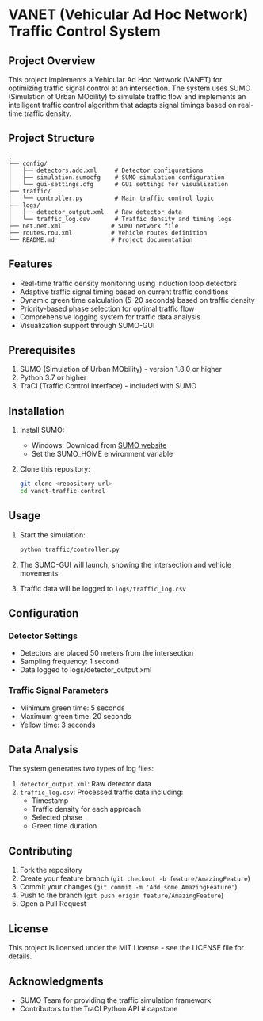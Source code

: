 # VANET (Vehicular Ad Hoc Network) Traffic Control System

## Project Overview

This project implements a Vehicular Ad Hoc Network (VANET) for optimizing traffic signal control at an intersection. The system uses SUMO (Simulation of Urban MObility) to simulate traffic flow and implements an intelligent traffic control algorithm that adapts signal timings based on real-time traffic density.

## Project Structure

```
.
├── config/
│   ├── detectors.add.xml     # Detector configurations
│   ├── simulation.sumocfg    # SUMO simulation configuration
│   └── gui-settings.cfg      # GUI settings for visualization
├── traffic/
│   └── controller.py         # Main traffic control logic
├── logs/
│   ├── detector_output.xml   # Raw detector data
│   └── traffic_log.csv       # Traffic density and timing logs
├── net.net.xml              # SUMO network file
├── routes.rou.xml           # Vehicle routes definition
└── README.md                # Project documentation
```

## Features

- Real-time traffic density monitoring using induction loop detectors
- Adaptive traffic signal timing based on current traffic conditions
- Dynamic green time calculation (5-20 seconds) based on traffic density
- Priority-based phase selection for optimal traffic flow
- Comprehensive logging system for traffic data analysis
- Visualization support through SUMO-GUI

## Prerequisites

1. SUMO (Simulation of Urban MObility) - version 1.8.0 or higher
2. Python 3.7 or higher
3. TraCI (Traffic Control Interface) - included with SUMO

## Installation

1. Install SUMO:
   - Windows: Download from [SUMO website](https://sumo.dlr.de/docs/Downloads.php)
   - Set the SUMO_HOME environment variable

2. Clone this repository:
   ```bash
   git clone <repository-url>
   cd vanet-traffic-control
   ```

## Usage

1. Start the simulation:
   ```bash
   python traffic/controller.py
   ```

2. The SUMO-GUI will launch, showing the intersection and vehicle movements
3. Traffic data will be logged to `logs/traffic_log.csv`

## Configuration

### Detector Settings
- Detectors are placed 50 meters from the intersection
- Sampling frequency: 1 second
- Data logged to logs/detector_output.xml

### Traffic Signal Parameters
- Minimum green time: 5 seconds
- Maximum green time: 20 seconds
- Yellow time: 3 seconds

## Data Analysis

The system generates two types of log files:
1. `detector_output.xml`: Raw detector data
2. `traffic_log.csv`: Processed traffic data including:
   - Timestamp
   - Traffic density for each approach
   - Selected phase
   - Green time duration

## Contributing

1. Fork the repository
2. Create your feature branch (`git checkout -b feature/AmazingFeature`)
3. Commit your changes (`git commit -m 'Add some AmazingFeature'`)
4. Push to the branch (`git push origin feature/AmazingFeature`)
5. Open a Pull Request

## License

This project is licensed under the MIT License - see the LICENSE file for details.

## Acknowledgments

- SUMO Team for providing the traffic simulation framework
- Contributors to the TraCI Python API #   c a p s t o n e  
 